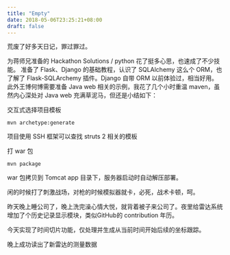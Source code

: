 ```yaml
---
title: "Empty"
date: 2018-05-06T23:25:21+08:00
draft: false
---
```


荒废了好多天日记，罪过罪过。

为蒋师兄准备的 Hackathon Solutions / python  花了挺多心思，也速成了不少技能。 准备了 Flask、Django 的基础教程，认识了 SQLAlchemy 这么个
ORM，也了解了 Flask-SQLArchemy 插件。Django 自带 ORM 以前体验过，相当好用。此外王博何博需要准备 Java web 相关的示例，我花了几个小时重温
maven，虽然内心深处对 Java web 充满草泥马，但还是小结如下：

交互式选择项目模板
```
mvn archetype:generate
```
项目使用 SSH 框架可以查找 struts 2 相关的模板

打 war 包
```
mvn package 
```
war 包拷贝到 Tomcat app 目录下，服务器启动时自动解压部署。


闲的时候打了刺激战场，对枪的时候模拟器就卡，必死，战术卡顿，呵。

昨天晚上睡公司了，晚上洗完澡心情大悦，就背着被子来公司了。夜里给雷达系统增加了个历史记录显示模块，类似GitHub的 contribution 年历。

今天实现了时间切片功能，仅处理并生成从当前时间开始后续的坐标跟踪。

晚上成功读出了新雷达的测量数据
